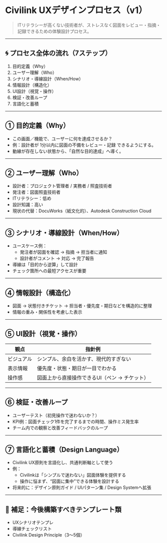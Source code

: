 # Civilink UXデザインプロセス（v1）

> ITリテラシーが高くない技術者が、ストレスなく図面をレビュー・指摘・記録できるための体験設計プロセス。

---

## 🌀 プロセス全体の流れ（7ステップ）

1. 目的定義（Why）
2. ユーザー理解（Who）
3. シナリオ・導線設計（When/How）
4. 情報設計（構造化）
5. UI設計（視覚・操作）
6. 検証・改善ループ
7. 言語化と蓄積

---

## ① 目的定義（Why）

- この画面／機能で、ユーザーに何を達成させるか？
- 例：設計者が 1分以内に図面の不備をレビュー・記録 できるようにする。
- 動線が存在しない状態から、「自然な目的達成」へ導く。

---

## ② ユーザー理解（Who）

- 設計者：プロジェクト管理者 / 実務者 / 照査技術者
- 発注者：図面照査技術者
- ITリテラシー：低め
- 設計知識：高い
- 現状の代替：DocuWorks（紙文化的）、Autodesk Construction Cloud

---

## ③ シナリオ・導線設計（When/How）

- ユースケース例：
  - 発注者が図面を確認 → 指摘 → 担当者に通知
  - 設計者がコメント → 対応 → 完了報告
- 導線は「目的から逆算」して設計
- チェック箇所への最短アクセスが重要

---

## ④ 情報設計（構造化）

- 図面 → 状態付きチケット → 担当者・優先度・期日などを構造的に整理
- 情報の重み・関係性を考慮した表示

---

## ⑤ UI設計（視覚・操作）

| 観点       | 指針例 |
|------------|--------|
| ビジュアル | シンプル、余白を活かす、現代的すぎない |
| 表示情報   | 優先度・状態・期日が一目でわかる |
| 操作感     | 図面上から直接操作できるUI（ペン → チケット） |

---

## ⑥ 検証・改善ループ

- ユーザーテスト（初見操作で迷わないか？）
- KPI例：図面チェック1件を完了するまでの時間、操作ミス発生率
- チーム内での観察と改善フィードバックのループ

---

## ⑦ 言語化と蓄積（Design Language）

- Civilink UX原則を言語化し、共通判断軸として使う
- 例：
  - Civilinkは「シンプルで迷わない」図面体験を提供する
  - 操作に悩まず、“図面に集中”できる体験を設計する
- 将来的に：デザイン原則ガイド / UIパターン集 / Design Systemへ拡張

---

## 📌 補足：今後構築すべきテンプレート類

- UXシナリオテンプレ
- 導線チェックリスト
- Civilink Design Principle（3〜5個）

